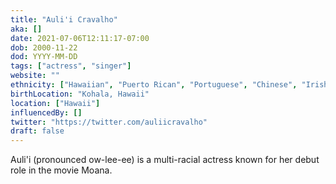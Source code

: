 ```yaml
---
title: "Auli'i Cravalho"
aka: []
date: 2021-07-06T12:11:17-07:00
dob: 2000-11-22
dod: YYYY-MM-DD
tags: ["actress", "singer"]
website: ""
ethnicity: ["Hawaiian", "Puerto Rican", "Portuguese", "Chinese", "Irish"]
birthLocation: "Kohala, Hawaii"
location: ["Hawaii"]
influencedBy: []
twitter: "https://twitter.com/auliicravalho"
draft: false
---
```


Auli'i (pronounced ow-lee-ee) is a multi-racial actress known for her debut role
in the movie Moana.
